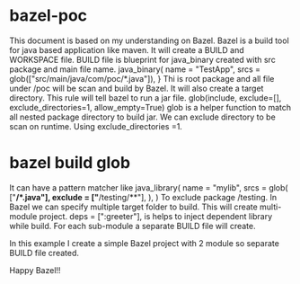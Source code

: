 # bazel-poc
This document is based on my understanding on Bazel.
Bazel is a build tool for java based application like maven.
It will create a BUILD and WORKSPACE file.
BUILD file is blueprint for java_binary created with src package and main file name.
java_binary(
    name = "TestApp",
    srcs = glob(["src/main/java/com/poc/*.java"]),
}
Thi is root package and all file under /poc will be scan and build by Bazel.
It will also create a target directory.
This rule will tell bazel to run a jar file.
glob(include, exclude=[], exclude_directories=1, allow_empty=True)
glob is a helper function to match all nested package directory to build jar.
We can exclude directory to be scan on runtime. Using exclude_directories =1.

# bazel build glob
It can have a pattern matcher like
java_library(
    name = "mylib",
    srcs = glob(
        ["**/*.java"],
        exclude = ["**/testing/**"],
    ),
)
To exclude package /testing.
In Bazel we can specify multiple target folder to build.
This will create multi-module project.
deps = [":greeter"],
is helps to inject dependent library while build.
For each sub-module a separate BUILD file will create.

In this example I create a simple Bazel project with 2 module so separate BUILD file created.

Happy Bazel!!

